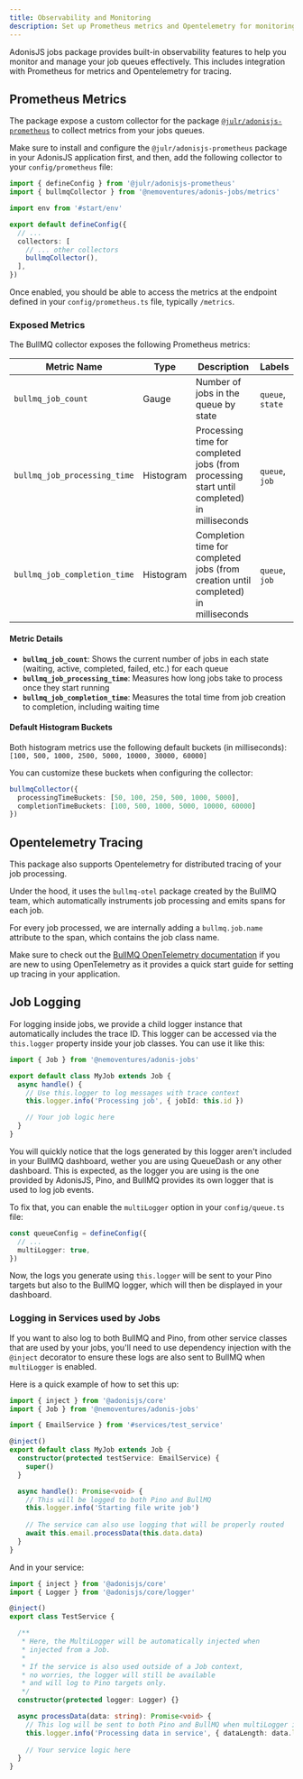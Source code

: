 ```yaml
---
title: Observability and Monitoring
description: Set up Prometheus metrics and Opentelemetry for monitoring your job queues
---
```



AdonisJS jobs package provides built-in observability features to help you monitor and manage your job queues effectively. This includes integration with Prometheus for metrics and Opentelemetry for tracing.

## Prometheus Metrics

The package expose a custom collector for the package [`@julr/adonisjs-prometheus`](https://github.com/Julien-R44/adonisjs-prometheus) to collect metrics from your jobs queues. 

Make sure to install and configure the `@julr/adonisjs-prometheus` package in your AdonisJS application first, and then, add the following collector to your `config/prometheus` file:

```typescript
import { defineConfig } from '@julr/adonisjs-prometheus'
import { bullmqCollector } from '@nemoventures/adonis-jobs/metrics'

import env from '#start/env'

export default defineConfig({
  // ...
  collectors: [
    // ... other collectors
    bullmqCollector(),
  ],
})
```

Once enabled, you should be able to access the metrics at the endpoint defined in your `config/prometheus.ts` file, typically `/metrics`.

### Exposed Metrics

The BullMQ collector exposes the following Prometheus metrics:

| Metric Name                  | Type      | Description                                                                                | Labels           |
| ---------------------------- | --------- | ------------------------------------------------------------------------------------------ | ---------------- |
| `bullmq_job_count`           | Gauge     | Number of jobs in the queue by state                                                       | `queue`, `state` |
| `bullmq_job_processing_time` | Histogram | Processing time for completed jobs (from processing start until completed) in milliseconds | `queue`, `job`   |
| `bullmq_job_completion_time` | Histogram | Completion time for completed jobs (from creation until completed) in milliseconds         | `queue`, `job`   |

#### Metric Details

- **`bullmq_job_count`**: Shows the current number of jobs in each state (waiting, active, completed, failed, etc.) for each queue
- **`bullmq_job_processing_time`**: Measures how long jobs take to process once they start running
- **`bullmq_job_completion_time`**: Measures the total time from job creation to completion, including waiting time

#### Default Histogram Buckets

Both histogram metrics use the following default buckets (in milliseconds):
`[100, 500, 1000, 2500, 5000, 10000, 30000, 60000]`

You can customize these buckets when configuring the collector:

```typescript
bullmqCollector({
  processingTimeBuckets: [50, 100, 250, 500, 1000, 5000],
  completionTimeBuckets: [100, 500, 1000, 5000, 10000, 60000]
})
```

## Opentelemetry Tracing

This package also supports Opentelemetry for distributed tracing of your job processing. 

Under the hood, it uses the `bullmq-otel` package created by the BullMQ team, which automatically instruments job processing and emits spans for each job.

For every job processed, we are internally adding a `bullmq.job.name` attribute to the span, which contains the job class name.

Make sure to check out the [BullMQ OpenTelemetry documentation](https://docs.bullmq.io/guide/telemetry/getting-started) if you are new to using OpenTelemetry as it provides a quick start guide for setting up tracing in your application.

## Job Logging

For logging inside jobs, we provide a child logger instance that automatically includes the trace ID. This logger can be accessed via the `this.logger` property inside your job classes.
You can use it like this:

```typescript
import { Job } from '@nemoventures/adonis-jobs'

export default class MyJob extends Job {
  async handle() {
    // Use this.logger to log messages with trace context
    this.logger.info('Processing job', { jobId: this.id })

    // Your job logic here
  }
}
```

You will quickly notice that the logs generated by this logger aren't included in your BullMQ dashboard, wether you are using QueueDash or any other dashboard. This is expected, as the logger you are using is the one provided by AdonisJS, Pino, and BullMQ provides its own logger that is used to log job events.

To fix that, you can enable the `multiLogger` option in your `config/queue.ts` file:

```typescript
const queueConfig = defineConfig({
  // ...
  multiLogger: true,
})
```

Now, the logs you generate using `this.logger` will be sent to your Pino targets but also to the BullMQ logger, which will then be displayed in your dashboard.

### Logging in Services used by Jobs

If you want to also log to both BullMQ and Pino, from other service classes that are used by your jobs, you'll need to use dependency injection with the `@inject` decorator to ensure these logs are also sent to BullMQ when `multiLogger` is enabled.

Here is a quick example of how to set this up:

```typescript
import { inject } from '@adonisjs/core'
import { Job } from '@nemoventures/adonis-jobs'

import { EmailService } from '#services/test_service'

@inject()
export default class MyJob extends Job {
  constructor(protected testService: EmailService) {
    super()
  }

  async handle(): Promise<void> {
    // This will be logged to both Pino and BullMQ
    this.logger.info('Starting file write job')
    
    // The service can also use logging that will be properly routed
    await this.email.processData(this.data.data)
  }
}
```

And in your service:

```typescript
import { inject } from '@adonisjs/core'
import { Logger } from '@adonisjs/core/logger'

@inject()
export class TestService {

  /**
   * Here, the MultiLogger will be automatically injected when
   * injected from a Job.
   * 
   * If the service is also used outside of a Job context,
   * no worries, the logger will still be available
   * and will log to Pino targets only.
   */
  constructor(protected logger: Logger) {}

  async processData(data: string): Promise<void> {
    // This log will be sent to both Pino and BullMQ when multiLogger is enabled
    this.logger.info('Processing data in service', { dataLength: data.length })
    
    // Your service logic here
  }
}
```


